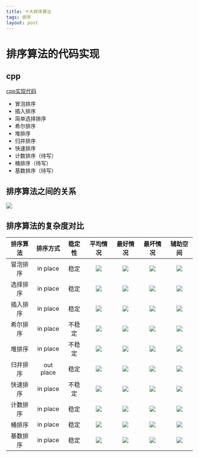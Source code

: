 ```yaml
---
title: 十大排序算法
tags: 排序
layout: post
---
```


# 排序算法的代码实现
## cpp 
[cpp实现代码](https://github.com/hucaihui/hucaihui.github.io/tree/master/src/cpp/sortAlgorithm)
- 冒泡排序
- 插入排序
- 简单选择排序
- 希尔排序
- 堆排序
- 归并排序
- 快速排序
- 计数排序（待写）
- 桶排序（待写）
- 基数排序（待写）

## 排序算法之间的关系
![](https://github.com/hucaihui/hucaihui.github.io/tree/master/img/mind-mapping-sort-algorithmalgrihtm.png)
## 排序算法的复杂度对比

|排序算法|排序方式|稳定性|平均情况|最好情况|最坏情况|辅助空间|
|:---:|:---:|:---:|:---:|:---:|:---:|:---:|
|冒泡排序|in place|稳定  |<img src="https://latex.codecogs.com/png.latex?\dpi{100}&space;O(n^2)" />|<img src="https://latex.codecogs.com/png.latex?\dpi{100}&space;O(n)" />|<img src="https://latex.codecogs.com/png.latex?\dpi{100}&space;O(n^2)" />|<img src="https://latex.codecogs.com/png.latex?\dpi{100}&space;O(1)" />|
|选择排序|in place|稳定  |<img src="https://latex.codecogs.com/png.latex?\dpi{100}&space;O(n^2)" />|<img src="https://latex.codecogs.com/png.latex?\dpi{100}&space;O(n^2)" />|<img src="https://latex.codecogs.com/png.latex?\dpi{100}&space;O(n^2)" />|<img src="https://latex.codecogs.com/png.latex?\dpi{100}&space;O(1)" />|
|插入排序|in place|稳定  |<img src="https://latex.codecogs.com/png.latex?\dpi{100}&space;O(n^2)" />|<img src="https://latex.codecogs.com/png.latex?\dpi{100}&space;O(n)" />|<img src="https://latex.codecogs.com/png.latex?\dpi{100}&space;O(n^2)" />|<img src="https://latex.codecogs.com/png.latex?\dpi{100}&space;O(1)" />|
|希尔排序|in place|不稳定|<img src="https://latex.codecogs.com/png.latex?\dpi{100}&space;O(nlogn-n^2)" />|<img src="https://latex.codecogs.com/png.latex?\dpi{100}&space;O(n^{1.3})" />|<img src="https://latex.codecogs.com/png.latex?\dpi{100}&space;O(n^2)" />|<img src="https://latex.codecogs.com/png.latex?\dpi{100}&space;O(1)" />|
|堆排序  |in place|不稳定|<img src="https://latex.codecogs.com/png.latex?\dpi{100}&space;O(nlogn)" />|<img src="https://latex.codecogs.com/png.latex?\dpi{100}&space;O(nlogn)" />|<img src="https://latex.codecogs.com/png.latex?\dpi{100}&space;O(nlogn)" />|<img src="https://latex.codecogs.com/png.latex?\dpi{100}&space;O(1)" />|
|归并排序|out place|稳定 |<img src="https://latex.codecogs.com/png.latex?\dpi{100}&space;O(nlogn)" />|<img src="https://latex.codecogs.com/png.latex?\dpi{100}&space;O(nlogn)" />|<img src="https://latex.codecogs.com/png.latex?\dpi{100}&space;O(nlogn)" />|<img src="https://latex.codecogs.com/png.latex?\dpi{100}&space;O(n)" />|
|快速排序|in place|不稳定|<img src="https://latex.codecogs.com/png.latex?\dpi{100}&space;O(nlogn)" />|<img src="https://latex.codecogs.com/png.latex?\dpi{100}&space;O(nlogn)" />|<img src="https://latex.codecogs.com/png.latex?\dpi{100}&space;O(nlogn)" />|<img src="https://latex.codecogs.com/png.latex?\dpi{100}&space;O(logn-n)" />|
|计数排序|in place|稳定  |<img src="https://latex.codecogs.com/png.latex?\dpi{100}&space;O(n+k)" />|<img src="https://latex.codecogs.com/png.latex?\dpi{100}&space;O(n+k)" />|<img src="https://latex.codecogs.com/png.latex?\dpi{100}&space;O(n+k)" />|<img src="https://latex.codecogs.com/png.latex?\dpi{100}&space;O(k)" />|
|桶排序  |in place|稳定  |<img src="https://latex.codecogs.com/png.latex?\dpi{100}&space;O(n+k)" />|<img src="https://latex.codecogs.com/png.latex?\dpi{100}&space;O(n+k)" />|<img src="https://latex.codecogs.com/png.latex?\dpi{100}&space;O(n^2)" />|<img src="https://latex.codecogs.com/png.latex?\dpi{100}&space;O(n+k)" />|
|基数排序|in place|稳定  |<img src="https://latex.codecogs.com/png.latex?\dpi{100}&space;O(n{\times}k)" />|<img src="https://latex.codecogs.com/png.latex?\dpi{100}&space;O(n{\times}k)" />|<img src="https://latex.codecogs.com/png.latex?\dpi{100}&space;O(n{\times}k)" />|<img src="https://latex.codecogs.com/png.latex?\dpi{100}&space;O(n+k)" />|


